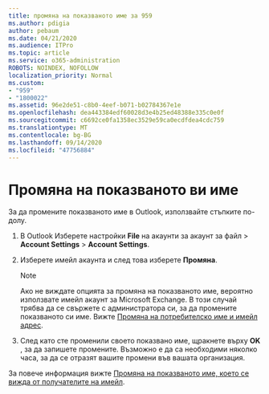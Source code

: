 ```yaml
---
title: промяна на показваното име за 959
ms.author: pdigia
author: pebaum
ms.date: 04/21/2020
ms.audience: ITPro
ms.topic: article
ms.service: o365-administration
ROBOTS: NOINDEX, NOFOLLOW
localization_priority: Normal
ms.custom:
- "959"
- "1800022"
ms.assetid: 96e2de51-c8b0-4eef-b071-b02784367e1e
ms.openlocfilehash: dea443384edf60028d3e4b25ed48388e335c0e0f
ms.sourcegitcommit: c6692ce0fa1358ec3529e59ca0ecdfdea4cdc759
ms.translationtype: MT
ms.contentlocale: bg-BG
ms.lasthandoff: 09/14/2020
ms.locfileid: "47756884"
---
```

# <a name="change-your-display-name"></a>Промяна на показваното ви име
  
За да промените показваното име в Outlook, използвайте стъпките по-долу.
  
1. В Outlook Изберете настройки **File** на акаунти за акаунт за файл \> **Account Settings** \> **Account Settings**.

2. Изберете имейл акаунта и след това изберете **Промяна**.

    > [!NOTE]
    > Ако не виждате опцията за промяна на показваното име, вероятно използвате имейл акаунт за Microsoft Exchange. В този случай трябва да се свържете с администратора си, за да промените показваното си име. Вижте [Промяна на потребителско име и имейл адрес](https://docs.microsoft.com/microsoft-365/admin/add-users/change-a-user-name-and-email-address).
  
3. След като сте променили своето показвано име, щракнете върху **OK** , за да запишете промените. Възможно е да са необходими няколко часа, за да се отразят вашите промени във вашата организация.

За повече информация вижте [Промяна на показваното име, което се вижда от получателите на имейл](https://support.office.com/article/2b53331a-ba2a-4803-88dc-ac9fe376c8a9.aspx).
  